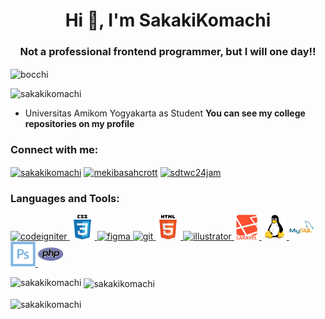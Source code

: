 <h1 align="center">Hi 👋, I'm SakakiKomachi</h1>
<h3 align="center">Not a professional frontend programmer, but I will one day!!</h3>

<img align="center" alt="bocchi" width="1280" src="https://scontent-sin6-2.xx.fbcdn.net/v/t39.30808-6/360091000_3594279977482714_7317269778219388266_n.jpg?_nc_cat=105&ccb=1-7&_nc_sid=730e14&_nc_eui2=AeE47CUmVz0vTbBIbXvzg-yj9h5-t_1HYo32Hn63_UdijUY6Kbjl0DJQvXJJBYnov_55gBBDFwe5v0ld3qRJQWMr&_nc_ohc=sVzM3XLpSOUAX9kibZ2&_nc_ht=scontent-sin6-2.xx&oh=00_AfCm5sHOkmeiomCGi7COmxaPeh4T2uSbKsU2CpDhFShFpg&oe=64B2415A">

<p align="left"> <img src="https://komarev.com/ghpvc/?username=sakakikomachi&label=Profile%20views&color=0e75b6&style=flat" alt="sakakikomachi" /> </p>

- Universitas Amikom Yogyakarta as Student **You can see my college repositories on my profile**

<h3 align="left">Connect with me:</h3>
<p align="left">
<a href="https://twitter.com/sakakikomachi" target="blank"><img align="center" src="https://raw.githubusercontent.com/rahuldkjain/github-profile-readme-generator/master/src/images/icons/Social/twitter.svg" alt="sakakikomachi" height="30" width="40" /></a>
<a href="https://fb.com/mekibasahcrott" target="blank"><img align="center" src="https://raw.githubusercontent.com/rahuldkjain/github-profile-readme-generator/master/src/images/icons/Social/facebook.svg" alt="mekibasahcrott" height="30" width="40" /></a>
<a href="https://instagram.com/sdtwc24jam" target="blank"><img align="center" src="https://raw.githubusercontent.com/rahuldkjain/github-profile-readme-generator/master/src/images/icons/Social/instagram.svg" alt="sdtwc24jam" height="30" width="40" /></a>
</p>

<h3 align="left">Languages and Tools:</h3>
<p align="left"> <a href="https://codeigniter.com" target="_blank" rel="noreferrer"> <img src="https://cdn.worldvectorlogo.com/logos/codeigniter.svg" alt="codeigniter" width="40" height="40"/> </a> <a href="https://www.w3schools.com/css/" target="_blank" rel="noreferrer"> <img src="https://raw.githubusercontent.com/devicons/devicon/master/icons/css3/css3-original-wordmark.svg" alt="css3" width="40" height="40"/> </a> <a href="https://www.figma.com/" target="_blank" rel="noreferrer"> <img src="https://www.vectorlogo.zone/logos/figma/figma-icon.svg" alt="figma" width="40" height="40"/> </a> <a href="https://git-scm.com/" target="_blank" rel="noreferrer"> <img src="https://www.vectorlogo.zone/logos/git-scm/git-scm-icon.svg" alt="git" width="40" height="40"/> </a> <a href="https://www.w3.org/html/" target="_blank" rel="noreferrer"> <img src="https://raw.githubusercontent.com/devicons/devicon/master/icons/html5/html5-original-wordmark.svg" alt="html5" width="40" height="40"/> </a> <a href="https://www.adobe.com/in/products/illustrator.html" target="_blank" rel="noreferrer"> <img src="https://www.vectorlogo.zone/logos/adobe_illustrator/adobe_illustrator-icon.svg" alt="illustrator" width="40" height="40"/> </a> <a href="https://laravel.com/" target="_blank" rel="noreferrer"> <img src="https://raw.githubusercontent.com/devicons/devicon/master/icons/laravel/laravel-plain-wordmark.svg" alt="laravel" width="40" height="40"/> </a> <a href="https://www.linux.org/" target="_blank" rel="noreferrer"> <img src="https://raw.githubusercontent.com/devicons/devicon/master/icons/linux/linux-original.svg" alt="linux" width="40" height="40"/> </a> <a href="https://www.mysql.com/" target="_blank" rel="noreferrer"> <img src="https://raw.githubusercontent.com/devicons/devicon/master/icons/mysql/mysql-original-wordmark.svg" alt="mysql" width="40" height="40"/> </a> <a href="https://www.photoshop.com/en" target="_blank" rel="noreferrer"> <img src="https://raw.githubusercontent.com/devicons/devicon/master/icons/photoshop/photoshop-line.svg" alt="photoshop" width="40" height="40"/> </a> <a href="https://www.php.net" target="_blank" rel="noreferrer"> <img src="https://raw.githubusercontent.com/devicons/devicon/master/icons/php/php-original.svg" alt="php" width="40" height="40"/> </a> </p>

<p><img align="left" src="https://github-readme-stats.vercel.app/api/top-langs?username=sakakikomachi&show_icons=true&locale=en&layout=compact" alt="sakakikomachi" /></p>

<p>&nbsp;<img align="center" src="https://github-readme-stats.vercel.app/api?username=sakakikomachi&show_icons=true&locale=en" alt="sakakikomachi" /></p>

<p><img align="center" src="https://github-readme-streak-stats.herokuapp.com/?user=sakakikomachi&" alt="sakakikomachi" /></p>
